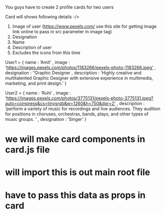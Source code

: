 You guys have to create 2 profile cards for two users 

 Card will shows following details -/> 
1. Image of user (https://www.pexels.com/ use this site for getting image link online to pass in src parameter in image tag)
2. Designation 
3. Name 
4. Description of user
5. Excludes the icons from this time 
	
User1 = {
	name : ‘Amit’ ,
	image : ‘https://images.pexels.com/photos/1183266/pexels-photo-1183266.jpeg’ ,
	designation : ‘’Graphic Designer ,
	description : ‘Highly creative and multitalented Graphic Designer with extensive experience in multimedia, marketing, and print design.’ 
}

User2 = {
	name : ‘Ruhi’ ,
	image : ‘https://images.pexels.com/photos/3775131/pexels-photo-3775131.jpeg?auto=compress&cs=tinysrgb&w=1260&h=750&dpr=2’ ,
	description : ‘perform a variety of music for recordings and live audiences. They audition for positions in choruses, orchestras, bands, plays, 				and other types of music groups. ’ ,
	designation : ’Singer’
}

# we will make card components in card.js file 
# will import this is out main root file 
# have to pass this data as props in card

